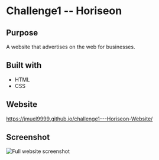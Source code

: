 # Challenge1 -- Horiseon

## Purpose
A website that advertises on the web for businesses.

## Built with 
* HTML
* CSS

## Website
https://jmuel9999.github.io/challenge1---Horiseon-Website/

## Screenshot
![Full website screenshot](./assets/images/screenshot.jpg)
